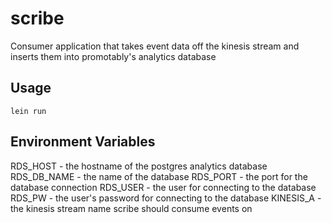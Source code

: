 # scribe

Consumer application that takes event data off the kinesis stream and inserts them into promotably's analytics database

## Usage

```lein run```

## Environment Variables

RDS_HOST - the hostname of the postgres analytics database
RDS_DB_NAME - the name of the database
RDS_PORT - the port for the database connection
RDS_USER - the user for connecting to the database
RDS_PW - the user's password for connecting to the database
KINESIS_A - the kinesis stream name scribe should consume events on
